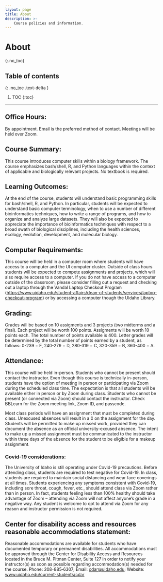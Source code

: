 ```yaml
---
layout: page
title: About
description: >-
    Course policies and information.
---
```


# About
{:.no_toc}

## Table of contents
{: .no_toc .text-delta }

1. TOC
{:toc}

---

## Office Hours: 
By appointment. Email is the preferred method of contact. Meetings will be held over Zoom.
 
## Course Summary:
This course introduces computer skills within a biology framework. The course emphasizes bash/shell, R, and Python languages within the context of applicable and biologically relevant projects. No textbook is required.
 
## Learning Outcomes:
At the end of the course, students will understand basic programming skills for bash/shell, R, and Python. In particular, students will be expected to understand basic computer terminology, when to use a number of different bioinformatics techniques, how to write a range of programs, and how to organize and analyze large datasets. They will also be expected to appreciate the importance of bioinformatics techniques with respect to a broad swath of biological disciplines, including the health sciences, ecology, evolution, development, and molecular biology.
 
## Computer Requirements:
This course will be held in a computer room where students will have access to a computer and the UI computer cluster. Outside of class hours students will be expected to compete assignments and projects, which will also require access to a computer. If you do not have access to a computer outside of the classroom, please consider filling out a request and checking out a laptop through the Vandal Laptop Checkout Program (https://www.uidaho.edu/student-affairs/dean-of-students/services/laptop-checkout-program) or by accessing a computer though the UIdaho Library.

## Grading:
Grades will be based on 10 assigments and 3 projects (two midterms and a final). Each project will be worth 100 points. Assigments will be worth 10 points each. The total number of points available is 400. Letter grades will be determined by the total number of points earned by a student, as follows: 0-239 = F, 240-279 = D, 280-319 = C, 320-359 = B, 360-400 = A.
 
## Attendance:
This course will be held in-person. Students who cannot be present should contact the instructor.
Even though this course is technically in-person, students have the option of meeting in person or participating via Zoom during the scheduled class time. The expectation is that all students will be available either in person or by Zoom during class. Students who cannot be present (or connected via Zoom) should contact the instructor. Check BBLearn for the Zoom meeting link, Zoom ID, and passcode.
 
Most class periods will have an assignment that must be completed during class. Unexcused absences will result in a 0 on the assignment for the day. Students will be permitted to make up missed work, provided they can document the absence as an official university-excused absence. The intent to make up a missed assignment must be communicated to the instructor within three days of the absence for the student to be eligible for a makeup assignment.
 
### Covid-19 considerations: 
The University of Idaho is still operating under Covid-19 precautions. Before attending class, students are required to test negative for Covid-19. In class, students are required to maintain social distancing and wear face coverings at all times. Students experiencing any symptoms consistent with Covid-19, including sore throat, cough, fever, etc., should attend class via Zoom rather than in person. In fact, students feeling less than 100% healthy should take advantage of Zoom – attending via Zoom will not affect anyone’s grade in a negative way. Any student is welcome to opt to attend via Zoom for any reason and instructor permission is not required.
 
## Center for disability access and resources reasonable accommodations statement:
Reasonable accommodations are available for students who have documented temporary or permanent disabilities. All accommodations must be approved through the Center for Disability Access and Resources located in the Bruce M. Pitman Center, Suite 127 in order to notify your instructor(s) as soon as possible regarding accommodation(s) needed for the course.
Phone: 208-885‐6307;  Email: cdar@uidaho.edu; Website: www.uidaho.edu/current-students/cdar